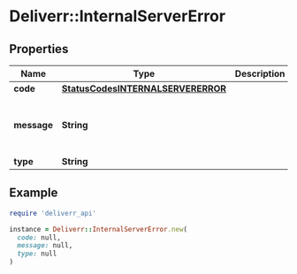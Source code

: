 # Deliverr::InternalServerError

## Properties

| Name | Type | Description | Notes |
| ---- | ---- | ----------- | ----- |
| **code** | [**StatusCodesINTERNALSERVERERROR**](StatusCodesINTERNALSERVERERROR.md) |  |  |
| **message** | **String** |  | [default to &#39;Internal Server Error&#39;] |
| **type** | **String** |  | [optional] |

## Example

```ruby
require 'deliverr_api'

instance = Deliverr::InternalServerError.new(
  code: null,
  message: null,
  type: null
)
```

